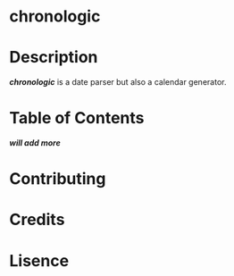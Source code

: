 # chronologic

# Description

***chronologic*** is a date parser but also a calendar generator.

# Table of Contents
***will add more***

# Contributing

# Credits

# Lisence
